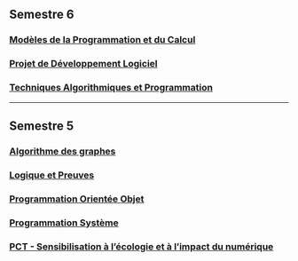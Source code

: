 ## Semestre 6

### [Modèles de la Programmation et du Calcul](./S6/mpc/index.md)

### [Projet de Développement Logiciel](./S6/projet_dev/index.md)

### [Techniques Algorithmiques et Programmation](./S6/tap/index.md)

---

## Semestre 5

### [Algorithme des graphes](./S5/algo_graphes/index.md)

### [Logique et Preuves](./S5/logique_preuves/index.md)

### [Programmation Orientée Objet](./S5/poo/index.md)

### [Programmation Système](./S5/systeme/index.md)

### [PCT - Sensibilisation à l’écologie et à l’impact du numérique](./S5/pct_ecologie/index.md)
